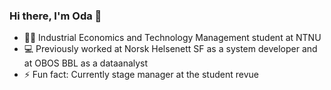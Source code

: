 ### Hi there, I'm Oda 👋

- 👨‍🎓 Industrial Economics and Technology Management student at NTNU
- 💻 Previously worked at Norsk Helsenett SF as a system developer and at OBOS BBL as a dataanalyst
- ⚡ Fun fact: Currently stage manager at the student revue

